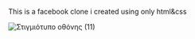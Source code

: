 This is a facebook clone i created using only html&css

![Στιγμιότυπο οθόνης (11)](https://user-images.githubusercontent.com/65974766/155731958-dafc3707-6af2-4aa8-a759-3e9abaebb447.png)


